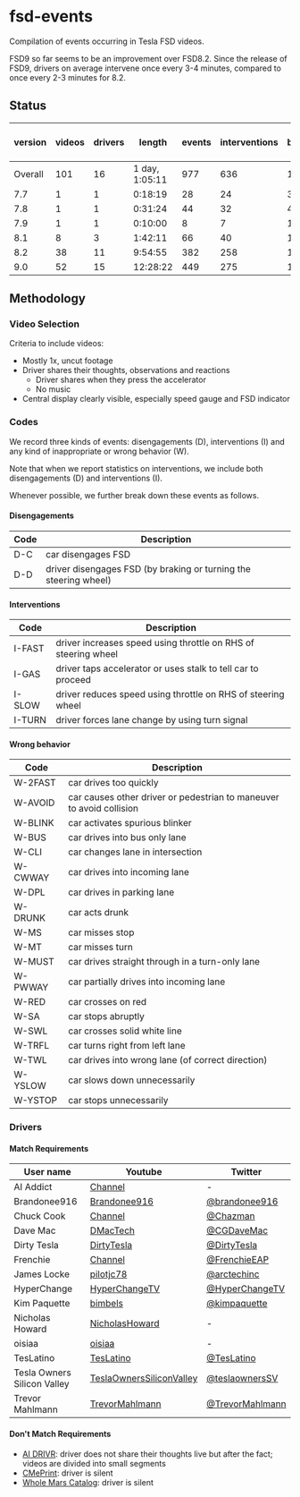 # fsd-events

Compilation of events occurring in Tesla FSD videos.

FSD9 so far seems to be an improvement over FSD8.2. Since the release of FSD9, drivers on average intervene once every 3-4 minutes, compared to once every 2-3 minutes for 8.2.

## Status

version | videos | drivers | length | events | interventions | time between events | time between interventions
--- | --- | --- | --- | --- | --- | --- | --- 
Overall | 101 | 16 | 1 day, 1:05:11 | 977 | 636 | 1m32s | 2m21s
7.7 | 1 | 1 | 0:18:19 | 28 | 24 | 39s | 45s
7.8 | 1 | 1 | 0:31:24 | 44 | 32 | 42s | 58s
7.9 | 1 | 1 | 0:10:00 | 8 | 7 | 1m15s | 1m25s
8.1 | 8 | 3 | 1:42:11 | 66 | 40 | 1m32s | 2m33s
8.2 | 38 | 11 | 9:54:55 | 382 | 258 | 1m33s | 2m18s
9.0 | 52 | 15 | 12:28:22 | 449 | 275 | 1m40s | 2m43s

## Methodology

### Video Selection

Criteria to include videos:
- Mostly 1x, uncut footage
- Driver shares their thoughts, observations and reactions
    - Driver shares when they press the accelerator
    - No music
- Central display clearly visible, especially speed gauge and FSD indicator

### Codes

We record three kinds of events: disengagements (D), interventions (I) and any kind of
inappropriate or wrong behavior (W).

Note that when we report statistics on interventions, we include both disengagements (D) and interventions (I).

Whenever possible, we further break down these events as follows.

#### Disengagements

Code | Description
--- | ---
D-C | car disengages FSD
D-D | driver disengages FSD (by braking or turning the steering wheel)

#### Interventions

Code | Description
--- | ---
I-FAST | driver increases speed using throttle on RHS of steering wheel
I-GAS | driver taps accelerator or uses stalk to tell car to proceed
I-SLOW | driver reduces speed using throttle on RHS of steering wheel
I-TURN | driver forces lane change by using turn signal

#### Wrong behavior

Code | Description
--- | ---
W-2FAST | car drives too quickly
W-AVOID | car causes other driver or pedestrian to maneuver to avoid collision
W-BLINK | car activates spurious blinker
W-BUS | car drives into bus only lane
W-CLI | car changes lane in intersection
W-CWWAY | car drives into incoming lane
W-DPL | car drives in parking lane
W-DRUNK | car acts drunk
W-MS | car misses stop
W-MT | car misses turn
W-MUST | car drives straight through in a turn-only lane
W-PWWAY | car partially drives into incoming lane
W-RED | car crosses on red
W-SA | car stops abruptly
W-SWL | car crosses solid white line
W-TRFL | car turns right from left lane
W-TWL | car drives into wrong lane (of correct direction)
W-YSLOW | car slows down unnecessarily
W-YSTOP | car stops unnecessarily

### Drivers

#### Match Requirements

User name | Youtube | Twitter
--- | --- | ---
AI Addict | [Channel](https://www.youtube.com/channel/UCnSt1nfVXyTyMbKhk-IaTJw/about) | -
Brandonee916 | [Brandonee916](https://www.youtube.com/c/Brandonee916/about) | [@brandonee916](https://twitter.com/brandonee916)
Chuck Cook | [Channel](https://www.youtube.com/channel/UCwdbsDtaMAh6QXvcbp08YzQ/about) | [@Chazman](https://twitter.com/chazman)
Dave Mac | [DMacTech](https://www.youtube.com/c/DMacTech/about) | [@CGDaveMac](https://twitter.com/CGDaveMac)
Dirty Tesla | [DirtyTesla](https://www.youtube.com/c/DirtyTesla/about) | [@DirtyTesla](https://twitter.com/DirtyTesla)
Frenchie | [Channel](https://www.youtube.com/channel/UCt8fkjhFgywzLGLVIz7Z7-g/about) | [@FrenchieEAP](https://twitter.com/FrenchieEAP)
James Locke | [pilotjc78](https://www.youtube.com/user/pilotjc78) | [@arctechinc](https://twitter.com/arctechinc)
HyperChange | [HyperChangeTV](https://www.youtube.com/c/HyperChangeTV/about) | [@HyperChangeTV](https://twitter.com/hyperchangetv)
Kim Paquette| [bimbels](https://www.youtube.com/user/bimbels/about) | [@kimpaquette](https://twitter.com/kimpaquette)
Nicholas Howard | [NicholasHoward](https://www.youtube.com/c/NicholasHoward/about) | -
oisiaa | [oisiaa](https://www.youtube.com/user/oisiaa/about) | -
TesLatino | [TesLatino](https://www.youtube.com/c/TesLatino/about) | [@TesLatino](https://twitter.com/TesLatino)
Tesla Owners Silicon Valley | [TeslaOwnersSiliconValley](https://www.youtube.com/c/TeslaOwnersSiliconValley/about) | [@teslaownersSV](https://twitter.com/teslaownersSV)
Trevor Mahlmann | [TrevorMahlmann](https://www.youtube.com/c/TrevorMahlmann/about) | [@TrevorMahlmann](https://twitter.com/TrevorMahlmann)

#### Don't Match Requirements

- [AI DRIVR](https://www.youtube.com/c/AIDRIVR/about): driver does not share their thoughts live but after the fact; videos are divided into small segments
- [CMePrint](https://www.youtube.com/c/CMePrint/about): driver is silent
- [Whole Mars Catalog](https://www.youtube.com/c/WholeMarsCatalog/about): driver is silent
